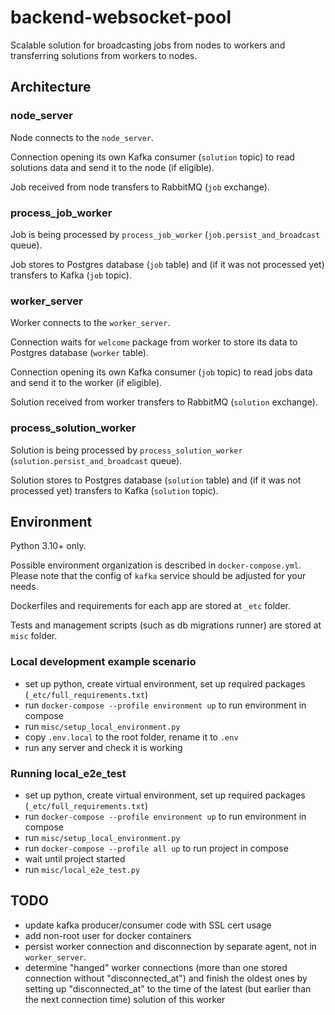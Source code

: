 # backend-websocket-pool
Scalable solution for broadcasting jobs from nodes to workers and transferring solutions from workers to nodes.

## Architecture

### node_server
Node connects to the `node_server`.

Connection opening its own Kafka consumer (`solution` topic) to read solutions data and send it to the node (if eligible).

Job received from node transfers to RabbitMQ (`job` exchange).

### process_job_worker
Job is being processed by `process_job_worker` (`job.persist_and_broadcast` queue).

Job stores to Postgres database (`job` table) and (if it was not processed yet) transfers to Kafka (`job` topic).

### worker_server
Worker connects to the `worker_server`.

Connection waits for `welcome` package from worker to store its data to Postgres database (`worker` table).

Connection opening its own Kafka consumer (`job` topic) to read jobs data and send it to the worker (if eligible).

Solution received from worker transfers to RabbitMQ (`solution` exchange).

### process_solution_worker
Solution is being processed by `process_solution_worker` (`solution.persist_and_broadcast` queue).

Solution stores to Postgres database (`solution` table) and (if it was not processed yet) transfers to Kafka (`solution` topic).

## Environment
Python 3.10+ only.

Possible environment organization is described in `docker-compose.yml`. 
Please note that the config of `kafka` service should be adjusted for your needs.

Dockerfiles and requirements for each app are stored at `_etc` folder.

Tests and management scripts (such as db migrations runner) are stored at `misc` folder.

### Local development example scenario
- set up python, create virtual environment, set up required packages (`_etc/full_requirements.txt`)
- run `docker-compose --profile environment up` to run environment in compose
- run `misc/setup_local_environment.py`
- copy `.env.local` to the root folder, rename it to `.env`
- run any server and check it is working

### Running local_e2e_test
- set up python, create virtual environment, set up required packages (`_etc/full_requirements.txt`)
- run `docker-compose --profile environment up` to run environment in compose
- run `misc/setup_local_environment.py`
- run `docker-compose --profile all up` to run project in compose
- wait until project started
- run `misc/local_e2e_test.py`

## TODO
- update kafka producer/consumer code with SSL cert usage
- add non-root user for docker containers
- persist worker connection and disconnection by separate agent, not in `worker_server`.
- determine "hanged" worker connections (more than one stored connection without "disconnected_at") and finish the oldest ones by setting up "disconnected_at" to the time of the latest (but earlier than the next connection time) solution of this worker

